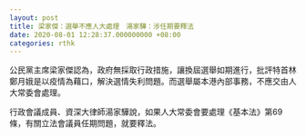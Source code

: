 ```yaml
---
layout: post
title: 梁家傑：選舉不應人大處理　湯家驊：涉任期要釋法
date: 2020-08-01 12:28:37.000000000 +08:00
categories: rthk
---
```


公民黨主席梁家傑認為，政府無採取行政措施，讓換屆選舉如期進行，批評特首林鄭月娥是以疫情為藉口，解決選情失利問題。而選舉屬本港內部事務，不應交由人大常委會處理。

行政會議成員、資深大律師湯家驊說，如果人大常委會要處理《基本法》第69條，有關立法會議員任期問題，就要釋法。
